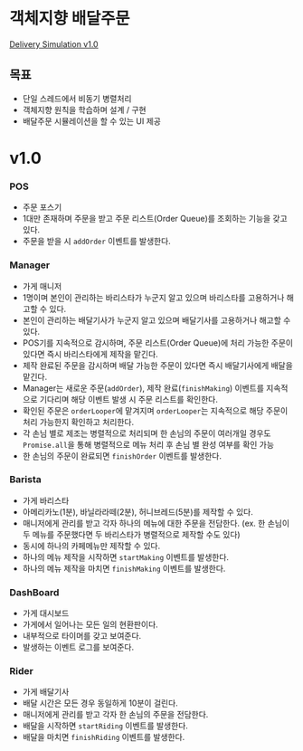 # 객체지향 배달주문

[Delivery Simulation v1.0](https://ihohyeon.github.io/delivery-simulation-JS/src/)

## 목표

- 단일 스레드에서 비동기 병렬처리
- 객체지향 원칙을 학습하며 설계 / 구현
- 배달주문 시뮬레이션을 할 수 있는 UI 제공

# v1.0

### POS

- 주문 포스기
- 1대만 존재하며 주문을 받고 주문 리스트(Order Queue)를 조회하는 기능을 갖고 있다.
- 주문을 받을 시 `addOrder` 이벤트를 발생한다.

### Manager

- 가게 매니저
- 1명이며 본인이 관리하는 바리스타가 누군지 알고 있으며 바리스타를 고용하거나 해고할 수 있다.
- 본인이 관리하는 배달기사가 누군지 알고 있으며 배달기사를 고용하거나 해고할 수 있다.
- POS기를 지속적으로 감시하며, 주문 리스트(Order Queue)에 처리 가능한 주문이 있다면 즉시 바리스타에게 제작을 맡긴다.
- 제작 완료된 주문을 감시하며 배달 가능한 주문이 있다면 즉시 배달기사에게 배달을 맡긴다.
- Manager는 새로운 주문(`addOrder`), 제작 완료(`finishMaking`) 이벤트를 지속적으로 기다리며 해당 이벤트 발생 시 주문 리스트를 확인한다.
- 확인된 주문은 `orderLooper`에 맡겨지며 `orderLooper`는 지속적으로 해당 주문이 처리 가능한지 확인하고 처리한다.
- 각 손님 별로 제조는 병렬적으로 처리되며 한 손님의 주문이 여러개일 경우도 `Promise.all`을 통해 병렬적으로 메뉴 처리 후 손님 별 완성 여부를 확인 가능
- 한 손님의 주문이 완료되면 `finishOrder` 이벤트를 발생한다.

### Barista

- 가게 바리스타
- 아메리카노(1분), 바닐라라떼(2분), 허니브레드(5분)를 제작할 수 있다.
- 매니저에게 관리를 받고 각자 하나의 메뉴에 대한 주문을 전담한다. (ex. 한 손님이 두 메뉴를 주문했다면 두 바리스타가 병렬적으로 제작할 수도 있다)
- 동시에 하나의 카페메뉴만 제작할 수 있다.
- 하나의 메뉴 제작을 시작하면 `startMaking` 이벤트를 발생한다.
- 하나의 메뉴 제작을 마치면 `finishMaking` 이벤트를 발생한다.

### DashBoard

- 가게 대시보드
- 가게에서 일어나는 모든 일의 현환판이다.
- 내부적으로 타이머를 갖고 보여준다.
- 발생하는 이벤트 로그를 보여준다.

### Rider

- 가게 배달기사
- 배달 시간은 모든 경우 동일하게 10분이 걸린다.
- 매니저에게 관리를 받고 각자 한 손님의 주문을 전담한다.
- 배달을 시작하면 `startRiding` 이벤트를 발생한다.
- 배달을 마치면 `finishRiding` 이벤트를 발생한다.
